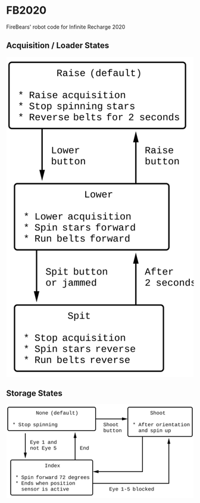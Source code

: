# FB2020

FireBears' robot code for Infinite Recharge 2020

## Acquisition / Loader States

![acquisition states](./img/acquisition.svg)

## Storage States

![storage states](./img/storage.svg)
